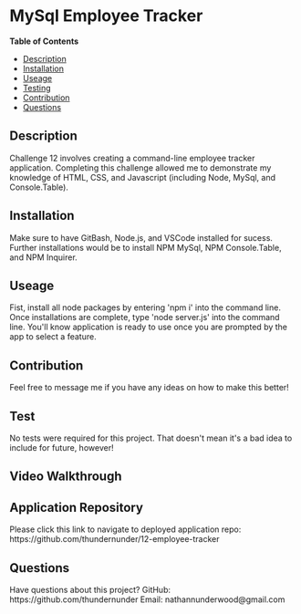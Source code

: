 <h1>MySql Employee Tracker</h1> 

<strong>Table of Contents</strong>
* [Description](#description)
* [Installation](#installation)
* [Useage](#useage)
* [Testing](#test)
* [Contribution](#contribution)
* [Questions](#questions)

<h2>Description</h2>
<p>Challenge 12 involves creating a command-line employee tracker application. Completing this challenge allowed me to demonstrate my knowledge of HTML, CSS, and Javascript (including Node, MySql, and Console.Table).</p> 

<h2>Installation</h2>
<p>Make sure to have GitBash, Node.js, and VSCode installed for sucess. Further installations would be to install NPM MySql, NPM Console.Table, and NPM Inquirer.</p>

<h2>Useage</h2>
<p>Fist, install all node packages by entering 'npm i' into the command line. Once installations are complete, type 'node server.js' into the command line. You'll know application is ready to use once you are prompted by the app to select a feature.</p>

<h2>Contribution</h2>
<p>Feel free to message me if you have any ideas on how to make this better!</p>

<h2>Test</h2>
<p>No tests were required for this project. That doesn't mean it's a bad idea to include for future, however!</p>

<h2>Video Walkthrough</h2>

<h2>Application Repository</h2>
<p>Please click this link to navigate to deployed application repo: https://github.com/thundernunder/12-employee-tracker</p>

<h2>Questions</h2>
<p>Have questions about this project?
GitHub: https://github.com/thundernunder
Email: nathannunderwood@gmail.com</p>

